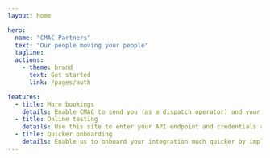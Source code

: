 ```yaml
---
layout: home

hero:
  name: "CMAC Partners"
  text: "Our people moving your people"
  tagline:
  actions:
    - theme: brand
      text: Get started
      link: /pages/auth

features:
  - title: More bookings
    details: Enable CMAC to send you (as a dispatch operator) and your customers additional work
  - title: Online testing
    details: Use this site to enter your API endpoint and credentials after which you can send requests and your responses will be validated
  - title: Quicker onboarding
    details: Enable us to onboard your integration much quicker by implementing this standard API and requesting you to be enabled
---
```

